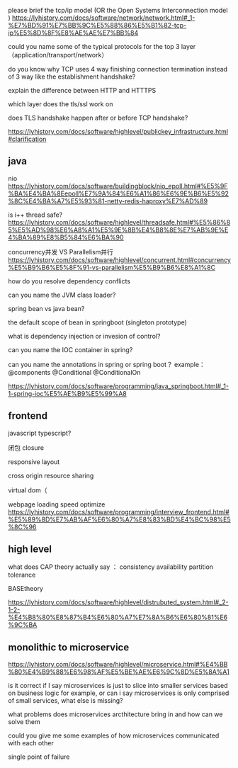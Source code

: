 please brief the tcp/ip model (OR the Open Systems Interconnection model )
https://lyhistory.com/docs/software/network/network.html#_1-%E7%BD%91%E7%BB%9C%E5%88%86%E5%B1%82-tcp-ip%E5%8D%8F%E8%AE%AE%E7%BB%84

could you name some of the typical protocols for the top 3 layer（application/transport/network）

do you know why TCP uses 4 way finishing connection termination instead of 3 way like the establishment handshake?

explain the difference between HTTP and HTTTPS

which layer does the tls/ssl work on

does TLS handshake happen after or before TCP handshake?

https://lyhistory.com/docs/software/highlevel/publickey_infrastructure.html#clarification

## java
nio https://lyhistory.com/docs/software/buildingblock/nio_epoll.html#%E5%9F%BA%E4%BA%8Eepoll%E7%9A%84%E6%A1%86%E6%9E%B6%E5%92%8C%E4%BA%A7%E5%93%81-netty-redis-haproxy%E7%AD%89

is i++ thread safe?
https://lyhistory.com/docs/software/highlevel/threadsafe.html#%E5%86%85%E5%AD%98%E6%A8%A1%E5%9E%8B%E4%B8%8E%E7%AB%9E%E4%BA%89%E8%B5%84%E6%BA%90

concurrency并发 VS Parallelism并行
https://lyhistory.com/docs/software/highlevel/concurrent.html#concurrency%E5%B9%B6%E5%8F%91-vs-parallelism%E5%B9%B6%E8%A1%8C


how do you resolve dependency conflicts

can you name the JVM class loader?

spring bean vs java bean?

the default scope of bean in springboot (singleton prototype)

what is dependency injection or invesion of control?

can you name the IOC container in spring?

can you name the annotations in spring or spring boot？
example：@components 
@Conditional @ConditionalOn

https://lyhistory.com/docs/software/programming/java_springboot.html#_1-1-spring-ioc%E5%AE%B9%E5%99%A8

## frontend

javascript typescript?

闭包 closure

responsive layout

cross origin resource sharing

virtual dom（

webpage loading speed optimize
https://lyhistory.com/docs/software/programming/interview_frontend.html#%E5%89%8D%E7%AB%AF%E6%80%A7%E8%83%BD%E4%BC%98%E5%8C%96

## high level

what does CAP theory actually say ： consistency availability partition tolerance

BASEtheory

https://lyhistory.com/docs/software/highlevel/distrubuted_system.html#_2-1-2-%E4%B8%80%E8%87%B4%E6%80%A7%E7%8A%B6%E6%80%81%E6%9C%BA

## monolithic to microservice
https://lyhistory.com/docs/software/highlevel/microservice.html#%E4%BB%80%E4%B9%88%E6%98%AF%E5%BE%AE%E6%9C%8D%E5%8A%A1

is it correct if I say microservices is just to slice into smaller services based on business logic for example, or can i say microservices is only comprised of small services, what else is missing?

what problems does microservices arcthitecture bring in and how can we solve them

could you give me some examples of how microservices communicated with each other

single point of failure